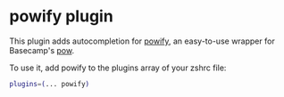 # powify plugin

This plugin adds autocompletion for
[powify](https://github.com/sethvargo/powify), an easy-to-use wrapper for
Basecamp's [pow](https://github.com/basecamp/pow).

To use it, add powify to the plugins array of your zshrc file:

```sh
plugins=(... powify)
```
